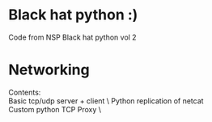 # Black hat python :)
Code from NSP Black hat python vol 2
# Networking
Contents: \
Basic tcp/udp server + client \ 
Python replication of netcat \
Custom python TCP Proxy \
